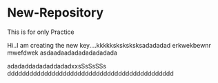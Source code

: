 New-Repository
==============

This is for only Practice

Hi..I am creating the new key....kkkkksksksksksadadadad   erkwekbewnr mwefdwek
asdaadaadadadadadadada

adadaddadadaddadadxxsSsSsSSs
ddddddddddddddddddddddddddddddddddddddddddddd
